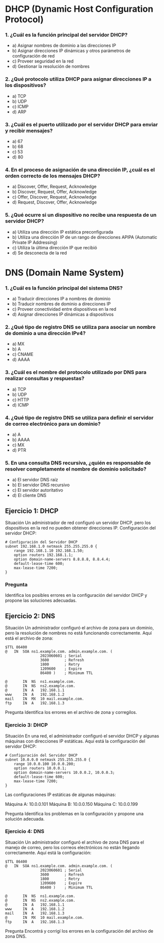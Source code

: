 # DHCP (Dynamic Host Configuration Protocol)

### 1. ¿Cuál es la función principal del servidor DHCP?
 - a) Asignar nombres de dominio a las direcciones IP 
 - b) Asignar direcciones IP dinámicas y otros parámetros de configuración de red
 - c) Proveer seguridad en la red
 - d) Gestionar la resolución de nombres
### 2. ¿Qué protocolo utiliza DHCP para asignar direcciones IP a los dispositivos?
 - a) TCP
 - b) UDP
 - c) ICMP
 - d) ARP
### 3. ¿Cuál es el puerto utilizado por el servidor DHCP para enviar y recibir mensajes?
 - a) 67
 - b) 68
 - c) 53
 - d) 80
### 4. En el proceso de asignación de una dirección IP, ¿cuál es el orden correcto de los mensajes DHCP?
 - a) Discover, Offer, Request, Acknowledge
 - b) Discover, Request, Offer, Acknowledge
 - c) Offer, Discover, Request, Acknowledge
 - d) Request, Discover, Offer, Acknowledge
### 5. ¿Qué ocurre si un dispositivo no recibe una respuesta de un servidor DHCP?
 - a) Utiliza una dirección IP estática preconfigurada
 - b) Utiliza una dirección IP de un rango de direcciones APIPA (Automatic Private IP Addressing)
 - c) Utiliza la última dirección IP que recibió
 - d) Se desconecta de la red

# DNS (Domain Name System)
### 1. ¿Cuál es la función principal del sistema DNS?
 - a) Traducir direcciones IP a nombres de dominio
 - b) Traducir nombres de dominio a direcciones IP
 - c) Proveer conectividad entre dispositivos en la red
 - d) Asignar direcciones IP dinámicas a dispositivos
### 2. ¿Qué tipo de registro DNS se utiliza para asociar un nombre de dominio a una dirección IPv4?
 - a) MX
 - b) A
 - c) CNAME
 - d) AAAA
### 3. ¿Cuál es el nombre del protocolo utilizado por DNS para realizar consultas y respuestas?
 - a) TCP
 - b) UDP
 - c) HTTP
 - d) ICMP
### 4. ¿Qué tipo de registro DNS se utiliza para definir el servidor de correo electrónico para un dominio?
 - a) A
 - b) AAAA
 - c) MX
- d) PTR
### 5. En una consulta DNS recursiva, ¿quién es responsable de resolver completamente el nombre de dominio solicitado?
 - a) El servidor DNS raíz
 - b) El servidor DNS recursivo
 - c) El servidor autoritativo
 - d) El cliente DNS


## Ejercicio 1: DHCP 
Situación
Un administrador de red configuró un servidor DHCP, pero los dispositivos en la red no pueden obtener direcciones IP. Configuración del servidor DHCP:
```plaintext
# Configuración del Servidor DHCP
subnet 192.168.1.0 netmask 255.255.255.0 {
    range 192.168.1.10 192.168.1.50;
    option routers 192.168.1.1;
    option domain-name-servers 8.8.8.8, 8.8.4.4;
    default-lease-time 600;
    max-lease-time 7200;
}
```
### Pregunta
Identifica los posibles errores en la configuración del servidor DHCP y propone las soluciones adecuadas.
## Ejercicio 2: DNS
Situación
Un administrador configuró el archivo de zona para un dominio, pero la resolución de nombres no está funcionando correctamente. Aquí está el archivo de zona:
```plaintext
$TTL 86400
@   IN  SOA ns1.example.com. admin.example.com. (
                2023060601 ; Serial
                3600       ; Refresh
                1800       ; Retry
                1209600    ; Expire
                86400 )    ; Minimum TTL

@       IN  NS  ns1.example.com.
@       IN  NS  ns2.example.com.
@       IN  A   192.168.1.1
www     IN  A   192.168.1.2
mail    IN  MX  10 mail.example.com.
ftp     IN  A   192.168.1.3
```
Pregunta
Identifica los errores en el archivo de zona y corregilos.
### Ejercicio 3: DHCP
Situación
En una red, el administrador configuró el servidor DHCP y algunas máquinas con direcciones IP estáticas. Aquí está la configuración del servidor DHCP:
```text
# Configuración del Servidor DHCP
subnet 10.0.0.0 netmask 255.255.255.0 {
    range 10.0.0.100 10.0.0.200;
    option routers 10.0.0.1;
    option domain-name-servers 10.0.0.2, 10.0.0.3;
    default-lease-time 600;
    max-lease-time 7200;
}
```
Las configuraciones IP estáticas de algunas máquinas:

Máquina A: 10.0.0.101
Máquina B: 10.0.0.150
Máquina C: 10.0.0.199

Pregunta
Identifica los problemas en la configuración y propone una solución adecuada.

### Ejercicio 4: DNS
Situación
Un administrador configuró el archivo de zona DNS para el manejo de correo, pero los correos electrónicos no están llegando correctamente. Aquí está la configuración:
```textplain
$TTL 86400
@   IN  SOA ns1.example.com. admin.example.com. (
                2023060601 ; Serial
                3600       ; Refresh
                1800       ; Retry
                1209600    ; Expire
                86400 )    ; Minimum TTL

@       IN  NS  ns1.example.com.
@       IN  NS  ns2.example.com.
@       IN  A   192.168.1.1
www     IN  A   192.168.1.2
mail    IN  A   192.168.1.3
@       IN  MX  10 mail.example.com.
ftp     IN  A   192.168.1.3
```
Pregunta
Encontrá y corrigí los errores en la configuración del archivo de zona DNS.


